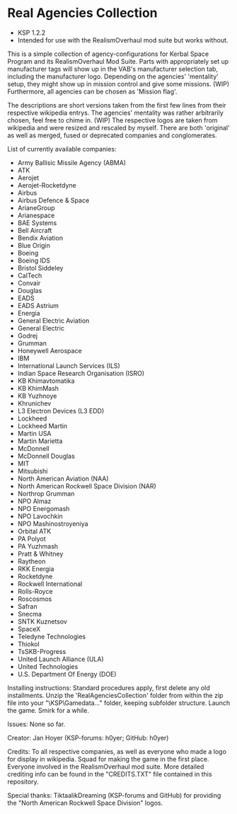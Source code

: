 # Real Agencies Collection

- KSP 1.2.2
- Intended for use with the RealismOverhaul mod suite but works without.


This is a simple collection of agency-configurations for Kerbal Space Program and its RealismOverhaul Mod Suite.
Parts with appropriately set up manufacturer tags will show up in the VAB's manufacturer selection tab, including the manufacturer logo.
Depending on the agencies' 'mentality' setup, they might show up in mission control and give some missions. (WIP)
Furthermore, all agencies can be chosen as 'Mission flag'.

The descriptions are short versions taken from the first few lines from their respective wikipedia entrys.
The agencies' mentality was rather arbitrarily chosen, feel free to chime in. (WIP)
The respective logos are taken from wikipedia and were resized and rescaled by myself.
There are both 'original' as well as merged, fused or deprecated companies and conglomerates.



List of currently available companies:

- Army Ballisic Missile Agency (ABMA)
- ATK
- Aerojet
- Aerojet-Rocketdyne
- Airbus
- Airbus Defence & Space
- ArianeGroup
- Arianespace
- BAE Systems
- Bell Aircraft
- Bendix Aviation
- Blue Origin
- Boeing
- Boeing IDS
- Bristol Siddeley
- CalTech
- Convair
- Douglas
- EADS
- EADS Astrium
- Energia
- General Electric Aviation
- General Electric
- Godrej
- Grumman
- Honeywell Aerospace
- IBM
- International Launch Services (ILS)
- Indian Space Research Organisation (ISRO)
- KB Khimavtomatika
- KB KhimMash
- KB Yuzhnoye
- Khrunichev
- L3 Electron Devices (L3 EDD)
- Lockheed
- Lockheed Martin
- Martin USA
- Martin Marietta
- McDonnell
- McDonnell Douglas
- MIT
- Mitsubishi
- North American Aviation (NAA)
- North American Rockwell Space Division (NAR)
- Northrop Grumman
- NPO Almaz
- NPO Energomash
- NPO Lavochkin
- NPO Mashinostroyeniya
- Orbital ATK
- PA Polyot
- PA Yuzhmash
- Pratt & Whitney
- Raytheon
- RKK Energia
- Rocketdyne
- Rockwell International
- Rolls-Royce
- Roscosmos
- Safran
- Snecma
- SNTK Kuznetsov
- SpaceX
- Teledyne Technologies
- Thiokol
- TsSKB-Progress
- United Launch Alliance (ULA)
- United Technologies
- U.S. Department Of Energy (DOE)



Installing instructions:
Standard procedures apply, first delete any old installments.
Unzip the 'RealAgenciesCollection' folder from within the zip file into your "\KSP\Gamedata\..." folder, keeping subfolder structure.
Launch the game.
Smirk for a while.



Issues:
None so far.

Creator:
Jan Hoyer (KSP-forums: h0yer; GitHub: h0yer)

Credits:
To all respective companies, as well as everyone who made a logo for display in wikipedia.
Squad for making the game in the first place.
Everyone involved in the RealismOverhaul mod suite.
More detailed crediting info can be found in the "CREDITS.TXT" file contained in this repository.

Special thanks:
TiktaalikDreaming (KSP-forums and GitHub) for providing the "North American Rockwell Space Division" logos.
